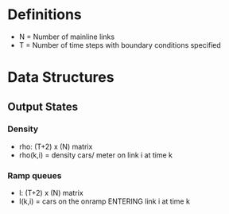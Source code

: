 # Definitions

* N = Number of mainline links
* T = Number of time steps with boundary conditions specified

# Data Structures

## Output States

### Density

* rho: (T+2) x (N) matrix
* rho(k,i) = density cars/ meter on link i at time k

### Ramp queues

* l: (T+2) x (N) matrix
* l(k,i) = cars on the onramp ENTERING link i at time k

